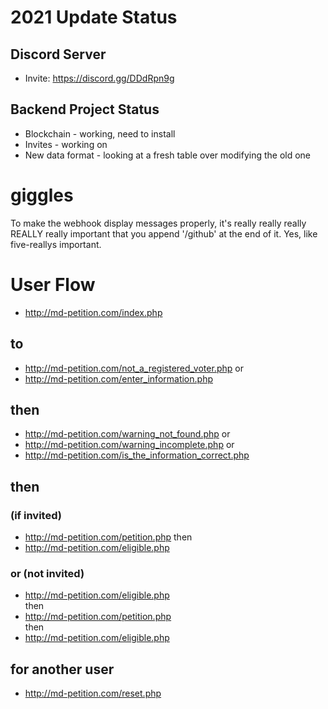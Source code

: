 # 2021 Update Status

## Discord Server
* Invite: https://discord.gg/DDdRpn9g

## Backend Project Status
* Blockchain - working, need to install
* Invites - working on
* New data format - looking at a fresh table over modifying the old one

# giggles
To make the webhook display messages properly, it's really really really REALLY really important that you append '/github' at the end of it. Yes, like five-reallys important.

# User Flow 
* http://md-petition.com/index.php 
## to 
* http://md-petition.com/not_a_registered_voter.php
or 
* http://md-petition.com/enter_information.php
## then 
* http://md-petition.com/warning_not_found.php
or
* http://md-petition.com/warning_incomplete.php
or
* http://md-petition.com/is_the_information_correct.php
## then
### (if invited) 
* http://md-petition.com/petition.php 
then 
* http://md-petition.com/eligible.php 
### or  (not invited) 
* http://md-petition.com/eligible.php  
then 
* http://md-petition.com/petition.php  
then
* http://md-petition.com/eligible.php  
## for another user
* http://md-petition.com/reset.php
